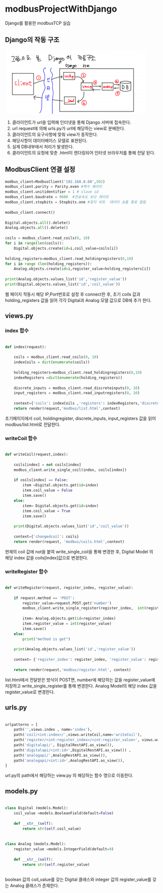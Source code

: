 # modbusProjectWithDjango
Django를 활용한 modbusTCP 실습

## Django의 작동 구조
![structureOfDjango](./structureOfDjango.png)
1. 클라이언트가 url을 입력해 인터넷을 통해 Django 서버에 접속한다.
2. url request에 의해 urls.py가 url에 해당하는 view로 분배한다.
3. 클라이언트의 요구사항에 맞춰 view가 동작한다.
4. 해당사항이 데이터베이스 모델로 표현된다.
5. 실제 DB내부에서 처리가 발생한다.
6. 클라이언트의 요청에 맞춘 .html이 렌더링되어 인터넷 브라우저를 통해 전달 된다.

## ModbusClient 연결 설정
```python
modbus_client=ModbusClient('192.168.0.60',502)
modbus_client.parity = Parity.even #짝수 패리티
modbus_client.unitidentifier = 1 # slave id 
modbus_client.baudrate = 9600  #전송속도 보오 레이트
modbus_client.stopbits = Stopbits.one #정지 비트  데이터 송출 종료 알림

modbus_client.connect()

Digital.objects.all().delete()
Analog.objects.all().delete()

coils = modbus_client.read_coils(0, 10)
for i in range(len(coils)):
    Digital.objects.create(id=i,coil_value=coils[i])

holding_registers=modbus_client.read_holdingregisters(0,10)
for i in range (len(holding_registers)):
    Analog.objects.create(id=i,register_value=holding_registers[i])

print(Analog.objects.values_list('id','register_value'))
print(Digital.objects.values_list('id','coil_value'))    

```
웹 페이지 작동시 해당 IP,Port번호로 설정 후 connect한 후, 초기 coils 값과 holding_registers 값을 읽어 각각 Digital과 Analog 모델 값으로 DB에 추가 한다.
## views.py
### index 합수
```python

def index(request):
    
    coils = modbus_client.read_coils(0, 10)
    indexCoils = dict(enumerate(coils))

    holding_registers=modbus_client.read_holdingregisters(0,10)
    indexRegisters =dict(enumerate(holding_registers))
    
    discrete_inputs = modbus_client.read_discreteinputs(0, 10)	
    input_registers = modbus_client.read_inputregisters(0, 10)  

    context={'coils': indexCoils ,'registers': indexRegisters,'discrete_inputs': discrete_inputs,'input_register': input_registers }
    return render(request,'modbus/list.html',context)
```
초기페이지에서  coil, holdingregister, discrete_inputs, input_registers 값을 읽어 modbus/list.html로 전달한다.

### writeCoil 함수
``` python

def writeCoil(request,index):
    
    coils[index] = not coils[index]
    modbus_client.write_single_coil(index, coils[index])
    
    if coils[index] == False:
        item =Digital.objects.get(id=index)
        item.coil_value = False
        item.save()
    else:
        item= Digital.objects.get(id=index)
        item.coil_value = True
        item.save()
        
    print(Digital.objects.values_list('id','coil_value'))
    
    context={'changedcoil': coils}
    return render(request, 'modbus/coils.html',context)
```
현재의 coil 값에 not을 붙여 write_single_coil을 통해 변경한 후, Digital Model 의 해당 index 값을 coils[index]값으로 변경한다.




### writeRegister 함수
```  python

def writeRegister(request, register_index, register_value):
    
    if request.method == 'POST':
        register_value=request.POST.get('number')    
        modbus_client.write_single_register(register_index,  int(register_value))
        
        item= Analog.objects.get(id=register_index)
        item.register_value = int(register_value)
        item.save()
    else:
        print("method is get")
    
    print(Analog.objects.values_list('id','register_value'))
    
    context= {'register_index': register_index, 'register_value': register_value }
    
    return render(request,'modbus/register.html', context)

```
list.html에서 전달받은 방식이 POST면, number에 해당하는 값을 register_value에 저장하고 write_single_register를 통해 변경한다.
Analog Model의 해당 index 값을 register_value로 변경한다.
## urls.py 

```python 

urlpatterns = [
    path('',views.index , name='index'),    
    path('coil/<int:index>/',views.writeCoil,name='writeCoil'),
    path('register/<int:register_index>/<int:register_value>', views.writeRegister, name='writeRegister'),
    path('digitalapi/', DigitalRestAPI.as_view()),
    path('digitalapi/<int:id>',DigitalRestAPI.as_view()) ,
    path('analogapi/',AnalogRestAPI.as_view()),
    path('analogapi/<int:id>',AnalogRestAPI.as_view()),
]

```
url.py의 path에서 해당하는 view.py 의 해당하는 함수 명으로 이동한다.


## models.py

```python

class Digital (models.Model):
    coil_value =models.BooleanField(default=False)
    
    def __str__(self):
        return str(self.coil_value)
    
    
class Analog (models.Model):
    register_value =models.IntegerField(default=0)

    def __str__(self):
        return str(self.register_value)
    
```
boolean 값의 coil_value를 갖는 Digital 클래스와 integer 값의 register_value를 갖는 Analog 클래스가 존재한다. 
